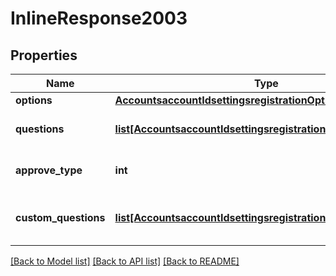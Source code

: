 # InlineResponse2003

## Properties
Name | Type | Description | Notes
------------ | ------------- | ------------- | -------------
**options** | [**AccountsaccountIdsettingsregistrationOptions**](AccountsaccountIdsettingsregistrationOptions.md) |  | [optional] 
**questions** | [**list[AccountsaccountIdsettingsregistrationQuestions]**](AccountsaccountIdsettingsregistrationQuestions.md) | Array of Registrant Questions. | [optional] 
**approve_type** | **int** | Approval type for the registration. | [optional] 
**custom_questions** | [**list[AccountsaccountIdsettingsregistrationCustomQuestions]**](AccountsaccountIdsettingsregistrationCustomQuestions.md) | Array of Registrant Custom Questions | [optional] 

[[Back to Model list]](../README.md#documentation-for-models) [[Back to API list]](../README.md#documentation-for-api-endpoints) [[Back to README]](../README.md)

